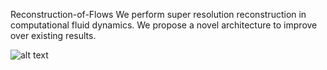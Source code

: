 Reconstruction-of-Flows
We perform super resolution reconstruction in computational fluid dynamics. We propose a novel architecture to improve over existing results.

![alt text](https://github.com/harsha070/Reconstruction-of-Flows/edit/master/image.png)
